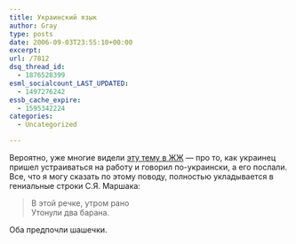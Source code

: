 ```yaml
---
title: Украинский язык
author: Gray
type: posts
date: 2006-09-03T23:55:10+00:00
excerpt:
url: /7812
dsq_thread_id:
  - 1876528399
esml_socialcount_LAST_UPDATED:
  - 1497276242
essb_cache_expire:
  - 1595342224
categories:
  - Uncategorized

---
```








Вероятно, уже многие видели <a href="http://laskavy.livejournal.com/61247.html" target="_blank">эту тему в ЖЖ</a>&nbsp;&#8212; про то, как украинец пришел устраиваться на работу и говорил по-украински, а его послали. Все, что я могу сказать по этому поводу, полностью укладывается в гениальные строки С.Я. Маршака:

> В этой речке, утром рано  
> Утонули два барана.

Оба предпочли шашечки.